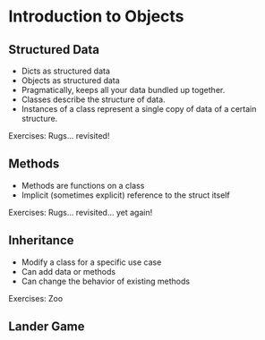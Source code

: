 # Introduction to Objects

## Structured Data

* Dicts as structured data
* Objects as structured data
* Pragmatically, keeps all your data bundled up together.
* Classes describe the structure of data.
* Instances of a class represent a single copy of data of a certain structure.

Exercises:
Rugs... revisited!

## Methods

* Methods are functions on a class
* Implicit (sometimes explicit) reference to the struct itself

Exercises:
Rugs... revisited... yet again!

## Inheritance

* Modify a class for a specific use case
* Can add data or methods
* Can change the behavior of existing methods

Exercises:
Zoo

## Lander Game
